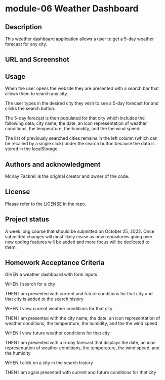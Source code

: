 # module-06 Weather Dashboard
## Description
This weather dashboard application allows a user to get a 5-day weather forecast for any city.

## URL and Screenshot


## Usage
 When the user opens the website they are presented with a search bar that allows them to search any city.

 The user types in the desired city they wish to see a 5-day forecast for and clicks the search button.

 The 5-day forecast is then populated for that city which includes the following data; city name, the date, an icon representation of weather conditions, the temperature, the humidity, and the the wind speed. 

 The list of previously searched cities remains in the left column (which can be recalled by a single click) under the search button because the data is stored in the localStorage. 

## Authors and acknowledgment
McKay Fackrell is the original creator and owner of the code.

## License
Please refer to the LICENSE in the repo.

## Project status
A week long course that should be submitted on October 25, 2022. Once submitted changes will most likely cease as new repositories going over new coding features will be added and more focus will be dedicated to them.

## Homework Acceptance Criteria
GIVEN a weather dashboard with form inputs

WHEN I search for a city

THEN I am presented with current and future conditions for that city and that city is added to the search history

WHEN I view current weather conditions for that city

THEN I am presented with the city name, the date, an icon representation of weather conditions, the temperature, the humidity, and the the wind speed

WHEN I view future weather conditions for that city

THEN I am presented with a 5-day forecast that displays the date, an icon representation of weather conditions, the temperature, the wind speed, and the humidity

WHEN I click on a city in the search history

THEN I am again presented with current and future conditions for that city